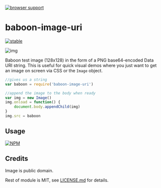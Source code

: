 [![browser support](https://ci.testling.com/mattdesl/baboon-image-uri.png)](https://ci.testling.com/mattdesl/baboon-image-uri)

# baboon-image-uri

[![stable](http://badges.github.io/stability-badges/dist/stable.svg)](http://github.com/badges/stability-badges)

![img](https://raw.githubusercontent.com/mattdesl/baboon-image-uri/master/baboon.png)

Baboon test image (128x128) in the form of a PNG base64-encoded Data URI string. This is useful for quick visual demos where you just want to get an image on screen via CSS or the `Image` object. 

```js
//gives us a string
var baboon = require('baboon-image-uri')

//append the image to the body when ready
var img = new Image()
img.onload = function() {
	document.body.appendChild(img)
}
img.src = baboon
```

## Usage

[![NPM](https://nodei.co/npm/baboon-image-uri.png)](https://nodei.co/npm/baboon-image-uri/)

## Credits

Image is public domain.

Rest of module is MIT, see [LICENSE.md](http://github.com/mattdesl/baboon-image-uri/blob/master/LICENSE.md) for details.